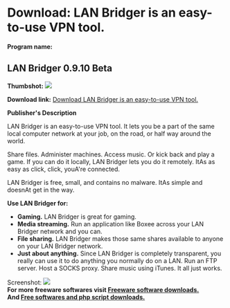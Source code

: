# Download: LAN Bridger is an easy-to-use VPN tool.

**Program name:**

## LAN Bridger 0.9.10 Beta

  
**Thumbshot:** ![](http://www.freewarefiles.com/screenshot/lanbridger_md.jpg)   
  
**Download link:** [Download LAN Bridger is an easy-to-use VPN tool.](http://freesoftwares.boysofts.com/LAN-Bridger_program_57686.html)  
  


**Publisher's Description**  
  


LAN Bridger is an easy-to-use VPN tool. It lets you be a part of the same local computer network at your job, on the road, or half way around the world. 

Share files. Administer machines. Access music. Or kick back and play a game. If you can do it locally, LAN Bridger lets you do it remotely. ItAs as easy as click, click, youA're connected.

LAN Bridger is free, small, and contains no malware. ItAs simple and doesnAt get in the way. 

**Use LAN Bridger for:**

  * **Gaming.** LAN Bridger is great for gaming. 
  * **Media streaming.** Run an application like Boxee across your LAN Bridger network and you can. 
  * **File sharing.** LAN Bridger makes those same shares available to anyone on your LAN Bridger network. 
  * **Just about anything.** Since LAN Bridger is completely transparent, you really can use it to do anything you normally do on a LAN. Run an FTP server. Host a SOCKS proxy. Share music using iTunes. It all just works. 

  
  
Screenshot: ![](http://www.freewarefiles.com/screenshot/lanbridger.jpg)   
**For more freeware softwares visit [Freeware software downloads.](http://freesoftwares.boysofts.com/)**   
**And [Free softwares and php script downloads.](http://www.boysofts.com/)**
